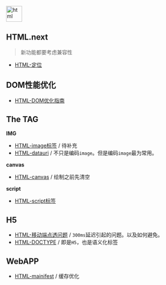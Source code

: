 <img src="https://raw.githubusercontent.com/JiangWeixian/JS-Tips/master/img/html.png" height="43px" alt="html"></img>

## **HTML.next**
> 新功能都要考虑兼容性

* [HTML-定位](https://github.com/JiangWeixian/JS-Tips/blob/master/docs/HTML/HTML5-%E5%AE%9A%E4%BD%8D.md)

## **DOM性能优化**

* [HTML-DOM优化指南](https://github.com/JiangWeixian/JS-Tips/blob/master/docs/HTML/HTML-DOM%E4%BC%98%E5%8C%96%E6%8C%87%E5%8D%97.md)

## **The TAG**

**IMG**

* [HTML-image标签](https://github.com/JiangWeixian/JS-Tips/blob/master/docs/HTML/HTML-image%E6%A0%87%E7%AD%BE.md) / 待补充
* [HTML-datauri](https://github.com/JiangWeixian/JS-Tips/blob/master/docs/HTML/HTML-datauri.md) / 不只是编码`image`。但是编码`image`最为常用。

**canvas**

* [HTML-canvas](https://github.com/JiangWeixian/JS-Tips/blob/master/docs/HTML/HTML-canvas.md) / 绘制之前先清空

**script**

* [HTML-script标签](https://github.com/JiangWeixian/JS-Tips/blob/master/docs/HTML/HTML-script%E6%A0%87%E7%AD%BE%E5%8A%A0%E8%BD%BD%E4%BA%8B%E4%BB%B6.md)

## **H5**

* [HTML-移动端点透问题](https://github.com/JiangWeixian/JS-Tips/blob/master/docs/HTML/HTML-script%E6%A0%87%E7%AD%BE%E5%8A%A0%E8%BD%BD%E4%BA%8B%E4%BB%B6.md) / `300ms`延迟引起的问题。以及如何避免。
* [HTML-DOCTYPE](https://github.com/JiangWeixian/JS-Tips/blob/master/docs/HTML/HTML-DOCTYPE.md) / 即是`H5`，也是语义化标签

## WebAPP

* [HTML-mainifest](https://github.com/JiangWeixian/JS-Tips/blob/master/docs/HTML/HTML5-%E7%A6%BB%E7%BA%BF%E5%AD%98%E5%82%A8-manifest.md) / 缓存优化
